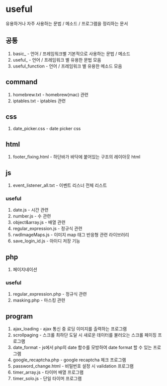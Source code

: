 # useful
유용하거나 자주 사용하는 문법 / 메소드 / 프로그램을 정리하는 문서

## 공통
1. basic_ - 언어 / 프레임워크별 기본적으로 사용하는 문법 / 메소드
2. useful_ - 언어 / 프레임워크 별 유용한 문법 모음
3. useful_function - 언어 / 프레임워크 별 유용한 메소드 모음

## command
1. homebrew.txt - homebrew(mac) 관련
2. iptables.txt - iptables 관련

## css
1. date_picker.css - date picker css

## html
1. footer_fixing.html - 하단바가 바닥에 붙어있는 구조의 레이아웃 html

## js
1. event_listener_all.txt - 이벤트 리스너 전체 리스트
   
### useful
1. date.js - 시간 관련
2. number.js - 수 관련
3. object&array.js - 배열 관련
4. regular_expression.js - 정규식 관련
5. rwdImageMaps.js - 이미지 map 태그 반응형 관련 라이브러리
6. save_login_id.js - 아이디 저장 기능

## php
1. 페이지네이션
### useful
1. regular_expression.php - 정규식 관련
2. masking.php - 마스킹 관련

## program

1. ajax_loading - ajax 통신 중 로딩 이미지를 출력하는 프로그램
2. scrollpaging - 스크롤 최하단 도달 시 새로운 데이터를 불러오는 스크롤 페이징 프로그램
3. date_format - js에서 php의 date 함수를 모방하여 date format 할 수 있는 프로그램
4. google_recaptcha.php - google recaptcha 체크 프로그램
5. password_change.html - 비밀번호 설정 시 validation 프로그램
6. timer_array.js - 타이머 배열 프로그램
7. timer_solo.js - 단일 타이머 프로그램
